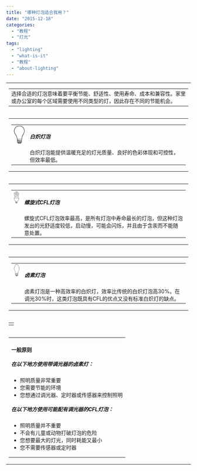 ```yaml
---
title: "哪种灯泡适合我用？"
date: "2015-12-18"
categories: 
  - "教程"
  - "灯光"
tags: 
  - "lighting"
  - "what-is-it"
  - "教程"
  - "about-lighting"
---
```


<table border="0" width="100%" cellspacing="0" cellpadding="0"><tbody><tr><td id="MSOZoneCell_WebPartWPQ1" valign="top"><table class="s4-wpTopTable" border="0" width="100%" cellspacing="0" cellpadding="0"><tbody><tr><td valign="top"><div id="WebPartWPQ1" class="ms-WPBody"><div></div>选择合适的灯泡意味着要平衡节能、舒适性、使用寿命、成本和兼容性。家里或办公室的每个区域需要使用不同类型的灯，因此存在不同的节能机会。<div></div></div></td></tr></tbody></table><div class="ms-PartSpacingVertical"></div></td></tr><tr><td id="MSOZoneCell_WebPartWPQ2" valign="top"><table class="s4-wpTopTable" border="0" width="100%" cellspacing="0" cellpadding="0"><tbody><tr><td valign="top"><div id="WebPartWPQ2" class="ms-WPBody"><table border="0" cellspacing="0" cellpadding="0"><tbody><tr><td align="left" valign="top"><img src="images/523_top_incandescent.jpg" alt=""></td><td align="left" valign="top"><h5 class="helv13222">白炽灯泡</h5>白炽灯泡能提供温暖充足的灯光质量、良好的色彩体现和可控性，但效率最低。</td></tr></tbody></table></div></td></tr></tbody></table><div class="ms-PartSpacingVertical"></div></td></tr><tr><td id="MSOZoneCell_WebPartWPQ3" valign="top"><table class="s4-wpTopTable" border="0" width="100%" cellspacing="0" cellpadding="0"><tbody><tr><td valign="top"><div id="WebPartWPQ3" class="ms-WPBody"><table border="0" cellspacing="0" cellpadding="0"><tbody><tr><td align="left" valign="top"><img src="images/523_top_screwin.jpg" alt="CFL screw-in bulb"></td><td align="left" valign="top"><h5 class="helv13222">螺旋式CFL灯泡</h5>螺旋式CFL灯泡效率最高，是所有灯泡中寿命最长的灯泡，但这种灯泡发出的光舒适度较低，启动慢，可能会闪烁，并且由于含汞而不能随意处置。</td></tr></tbody></table></div></td></tr></tbody></table><div class="ms-PartSpacingVertical"></div></td></tr><tr><td id="MSOZoneCell_WebPartWPQ4" valign="top"><table class="s4-wpTopTable" border="0" width="100%" cellspacing="0" cellpadding="0"><tbody><tr><td valign="top"><div id="WebPartWPQ4" class="ms-WPBody"><table border="0" cellspacing="0" cellpadding="0"><tbody><tr><td align="left" valign="top"><img src="images/523_top_halogen.jpg" alt="halogen bulb"></td><td align="left" valign="top"><h5 class="helv13222">卤素灯泡</h5>卤素灯泡是一种高效率的白炽灯，效率比传统的白炽灯泡高30%。在调光30%时，这类灯泡既具有CFL的优点又没有标准白炽灯的缺点。</td></tr></tbody></table></div></td></tr></tbody></table><div class="ms-PartSpacingVertical"></div></td></tr><tr><td id="MSOZoneCell_WebPartctl00_ctl28_g_87faaceb_36ee_4929_873b_836892dcd58c" valign="top"><table class="s4-wpTopTable" border="0" width="100%" cellspacing="0" cellpadding="0"><tbody><tr><td valign="top"></td></tr></tbody></table><div class="ms-PartSpacingVertical"></div></td></tr><tr><td id="MSOZoneCell_WebPartWPQ5" valign="top"><table class="s4-wpTopTable" border="0" width="100%" cellspacing="0" cellpadding="0"><tbody><tr><td valign="top"><div id="WebPartWPQ5" class="ms-WPBody"><h4>一般原则</h4><h5 class="helv13222">在以下地方使用带调光器的卤素灯：</h5><ul class="bulleted_tight"><li>照明质量非常重要</li><li>您需要节能的环境</li><li>您想通过调光器、定时器或传感器来控制照明</li></ul><h5 class="helv13222">在以下地方使用可能配有调光器的CFL灯泡：</h5><ul class="bulleted_tight"><li>照明质量并不重要</li><li>不会有儿童或动物打破灯泡的危险</li><li>您想要最大的灯光，同时耗能又最小</li><li>您不需要传感器或定时器</li></ul></div></td></tr></tbody></table></td></tr></tbody></table>
